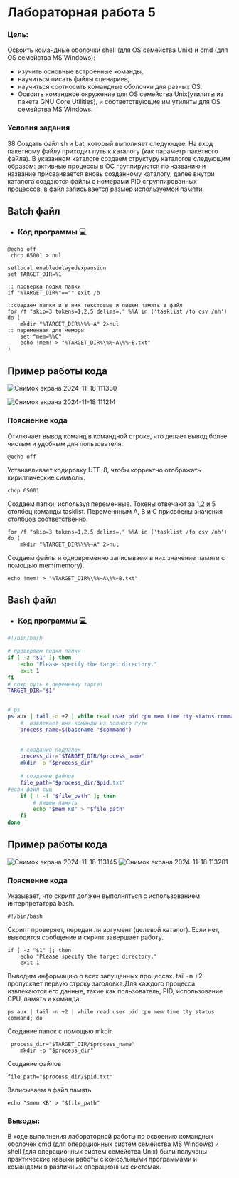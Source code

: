 # Лабораторная работа 5
 
### Цель: 
 
Освоить командные оболочки shell (для OS семейства Unix) и cmd (для OS семейства MS Windows):
+ изучить основные встроенные команды,
+ научиться писать файлы сценариев,
+ научиться соотносить командные оболочки для разных OS.
+ Освоить командное окружение для OS семейства Unix(утилиты из пакета GNU Core Utilities), и соответствующие им утилиты для OS семейства MS Windows.
### Условия задания
38 Создать файл sh и bat, который выполняет следующее: 
На вход пакетному файлу приходит путь к каталогу (как параметр пакетного файла). В указанном каталоге создаем структуру каталогов следующим образом: активные процессы в ОС группируются по названию и название присваивается вновь созданному каталогу, далее внутри каталога создаются файлы с номерами PID сгруппированных процессов, в файл записывается размер используемой памяти.
## Batch файл
- ### Код программы :computer:
```batch
@echo off
 chcp 65001 > nul  

setlocal enabledelayedexpansion
set TARGET_DIR=%1

:: проверка подкл папки
if "%TARGET_DIR%"=="" exit /b

::создаем папки и в них текстовые и пишем память в файл
for /f "skip=3 tokens=1,2,5 delims=," %%A in ('tasklist /fo csv /nh') do (
    mkdir "%TARGET_DIR%\%%~A" 2>nul 
:: переменная для мемори
    set "mem=%%C"
    echo !mem! > "%TARGET_DIR%\%%~A\%%~B.txt"
)
```
## Пример работы кода
![Снимок экрана 2024-11-18 111330](https://github.com/user-attachments/assets/e590bf1b-cfef-44d1-b894-2029de9e6b43)

![Снимок экрана 2024-11-18 111214](https://github.com/user-attachments/assets/93b771ea-135a-4fed-befb-ed144ab9ede4)
### Пояснение кода
Отключает вывод команд в командной строке, что делает вывод более чистым и удобным для пользователя.
```
@echo off
```
Устанавливает кодировку UTF-8, чтобы корректно отображать кириллические символы.
```
chcp 65001
```
Создаем папки, используя переменные. Токены отвечают за 1,2 и 5 столбец команды tasklist. Переменнным A, B и C присвоены значения столбцов соответственно.
```
for /f "skip=3 tokens=1,2,5 delims=," %%A in ('tasklist /fo csv /nh') do (
    mkdir "%TARGET_DIR%\%%~A" 2>nul
```
Создаем файлы и одновременно записываем в них значение памяти с помощью mem(memory).
```
echo !mem! > "%TARGET_DIR%\%%~A\%%~B.txt"
```
## Bash файл
- ### Код программы :computer:
```bash
#!/bin/bash 

# проверяем подкл папки
if [ -z "$1" ]; then
    echo "Please specify the target directory."
    exit 1
fi
# сохр путь в переменну таргет
TARGET_DIR="$1"


# ps 
ps aux | tail -n +2 | while read user pid cpu mem time tty status command; do
    #  извлекает имя команды из полного пути
    process_name=$(basename "$command")
    
  
    # создание подпапок
    process_dir="$TARGET_DIR/$process_name"
    mkdir -p "$process_dir"
    
    # создание файлов 
    file_path="$process_dir/$pid.txt" 
#если файл сущ
    if [ ! -f "$file_path" ]; then 
        # пишем память
        echo "$mem KB" > "$file_path"
    fi
done
```
## Пример работы кода
![Снимок экрана 2024-11-18 113145](https://github.com/user-attachments/assets/b3595e8e-50eb-4667-a0df-7ad52252453d)
![Снимок экрана 2024-11-18 113201](https://github.com/user-attachments/assets/a0611819-8835-432a-9d3a-1ac0916c9400)
### Пояснение кода
Указывает, что скрипт должен выполняться с использованием интерпретатора bash.
```
#!/bin/bash
```
Скрипт проверяет, передан ли аргумент (целевой каталог). Если нет, выводится сообщение и скрипт завершает работу.
```
if [ -z "$1" ]; then
    echo "Please specify the target directory."
    exit 1
```
Выводим информацию о всех запущенных процессах. tail -n +2 пропускает первую строку заголовка.Для каждого процесса извлекаются его данные, такие как пользователь, PID, использование CPU, память и команда.
```
ps aux | tail -n +2 | while read user pid cpu mem time tty status command; do
```
Создание папок с помощью  mkdir.
```
 process_dir="$TARGET_DIR/$process_name"
    mkdir -p "$process_dir"
```
Создание файлов
```
file_path="$process_dir/$pid.txt" 
```
Записываем в файл память
```
echo "$mem KB" > "$file_path"
```

### Выводы: 
 В ходе выполнения лабораторной работы по освоению командных оболочек cmd (для операционных систем семейства MS Windows) и shell (для операционных систем семейства Unix) были получены практические навыки работы с консольными программами и командами в различных операционных системах. 
